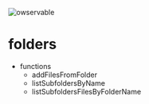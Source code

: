 ![owservable](https://avatars0.githubusercontent.com/u/87773159?s=75)

# folders

- functions
	- addFilesFromFolder
	- listSubfoldersByName
	- listSubfoldersFilesByFolderName

